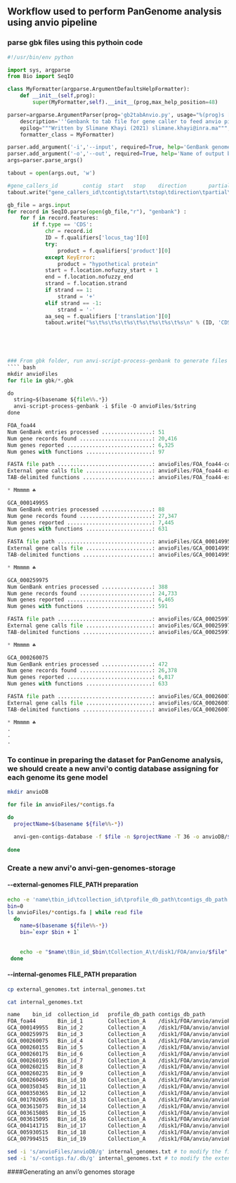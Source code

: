 ## Workflow used to perform PanGenome analysis using anvio pipeline

### parse gbk files using this pythoin code 
````python
#!/usr/bin/env python

import sys, argparse
from Bio import SeqIO

class MyFormatter(argparse.ArgumentDefaultsHelpFormatter):
    def __init__(self,prog):
        super(MyFormatter,self).__init__(prog,max_help_position=48)

parser=argparse.ArgumentParser(prog='gb2tabAnvio.py', usage="%(prog)s [options] -i genbank -o tab_gene_output",
    description='''Genbank to tab file for gene caller to feed anvio pipeline''',
    epilog="""Written by Slimane Khayi (2021) slimane.khayi@inra.ma""",
    formatter_class = MyFormatter)

parser.add_argument('-i','--input', required=True, help='GenBank genome file')
parser.add_argument('-o','--out', required=True, help='Name of output basename file')
args=parser.parse_args()

tabout = open(args.out, 'w')

#gene_callers_id        contig  start   stop    direction       partial call_type       source  version Translation
tabout.write("gene_callers_id\tcontig\tstart\tstop\tdirection\tpartial\tcall_type\tsource\tversion\taa_sequence\n")

gb_file = args.input
for record in SeqIO.parse(open(gb_file,"r"), "genbank") :
    for f in record.features:
        if f.type == 'CDS':
            chr = record.id
            ID = f.qualifiers['locus_tag'][0]
            try:
                product = f.qualifiers['product'][0]
            except KeyError:
                product = "hypothetical protein"
            start = f.location.nofuzzy_start + 1
            end = f.location.nofuzzy_end
            strand = f.location.strand
            if strand == 1:
                strand = '+'
            elif strand == -1:
                strand = '-'
            aa_seq = f.qualifiers ['translation'][0]
            tabout.write("%s\t%s\t%s\t%s\t%s\t%s\t%s\t%s\n" % (ID, 'CDS', chr, str(start), str(end), strand, product, aa_seq))


                                                                
                                                                

### From gbk folder, run anvi-script-process-genbank to generate files for anvi-gen-genome-storage
```` bash
mkdir anvioFiles
for file in gbk/*.gbk

do 
  string=$(basename ${file%%.*})
  anvi-script-process-genbank -i $file -O anvioFiles/$string
done

FOA_foa44
Num GenBank entries processed ................: 51
Num gene records found .......................: 20,416
Num genes reported ...........................: 6,325
Num genes with functions .....................: 97

FASTA file path ..............................: anvioFiles/FOA_foa44-contigs.fa
External gene calls file .....................: anvioFiles/FOA_foa44-external-gene-calls.txt
TAB-delimited functions ......................: anvioFiles/FOA_foa44-external-functions.txt

* Mmmmm ☘

GCA_000149955
Num GenBank entries processed ................: 88
Num gene records found .......................: 27,347
Num genes reported ...........................: 7,445
Num genes with functions .....................: 631

FASTA file path ..............................: anvioFiles/GCA_000149955-contigs.fa
External gene calls file .....................: anvioFiles/GCA_000149955-external-gene-calls.txt
TAB-delimited functions ......................: anvioFiles/GCA_000149955-external-functions.txt

* Mmmmm ☘

GCA_000259975
Num GenBank entries processed ................: 388
Num gene records found .......................: 24,733
Num genes reported ...........................: 6,465
Num genes with functions .....................: 591

FASTA file path ..............................: anvioFiles/GCA_000259975-contigs.fa
External gene calls file .....................: anvioFiles/GCA_000259975-external-gene-calls.txt
TAB-delimited functions ......................: anvioFiles/GCA_000259975-external-functions.txt

* Mmmmm ☘

GCA_000260075
Num GenBank entries processed ................: 472
Num gene records found .......................: 26,378
Num genes reported ...........................: 6,817
Num genes with functions .....................: 633

FASTA file path ..............................: anvioFiles/GCA_000260075-contigs.fa
External gene calls file .....................: anvioFiles/GCA_000260075-external-gene-calls.txt
TAB-delimited functions ......................: anvioFiles/GCA_000260075-external-functions.txt

* Mmmmm ☘
.
.
.
````

### To continue in preparing the dataset for PanGenome analysis, we should create a new anvi'o contig database assigning for each genome its gene model

````bash
mkdir anvioDB

for file in anvioFiles/*contigs.fa

do 
  projectName=$(basename ${file%%-*})

  anvi-gen-contigs-database -f $file -n $projectName -T 36 -o anvioDB/${projectName}.db --external-gene-calls anvioFiles/${projectName}-external-gene-calls.txt --ignore-internal-stop-codons --skip-predict-frame
  
done
````
###



### Create a new anvi'o anvi-gen-genomes-storage 
#### --external-genomes FILE_PATH preparation 
````bash
echo -e 'name\tbin_id\tcollection_id\tprofile_db_path\tcontigs_db_path' > external_genomes.txt
bin=0
ls anvioFiles/*contigs.fa | while read file
  do
    name=$(basename ${file%%-*})
    bin=`expr $bin + 1`
    
    
    echo -e "$name\tBin_id_$bin\tCollection_A\t/disk1/FOA/anvio/$file" >> external_genomes.txt
 done
````
#### --internal-genomes FILE_PATH preparation
````bash
cp external_genomes.txt internal_genomes.txt

cat internal_genomes.txt

name    bin_id  collection_id   profile_db_path contigs_db_path
FOA_foa44       Bin_id_1        Collection_A    /disk1/FOA/anvio/anvioFiles/FOA_foa44-contigs.fa
GCA_000149955   Bin_id_2        Collection_A    /disk1/FOA/anvio/anvioFiles/GCA_000149955-contigs.fa
GCA_000259975   Bin_id_3        Collection_A    /disk1/FOA/anvio/anvioFiles/GCA_000259975-contigs.fa
GCA_000260075   Bin_id_4        Collection_A    /disk1/FOA/anvio/anvioFiles/GCA_000260075-contigs.fa
GCA_000260155   Bin_id_5        Collection_A    /disk1/FOA/anvio/anvioFiles/GCA_000260155-contigs.fa
GCA_000260175   Bin_id_6        Collection_A    /disk1/FOA/anvio/anvioFiles/GCA_000260175-contigs.fa
GCA_000260195   Bin_id_7        Collection_A    /disk1/FOA/anvio/anvioFiles/GCA_000260195-contigs.fa
GCA_000260215   Bin_id_8        Collection_A    /disk1/FOA/anvio/anvioFiles/GCA_000260215-contigs.fa
GCA_000260235   Bin_id_9        Collection_A    /disk1/FOA/anvio/anvioFiles/GCA_000260235-contigs.fa
GCA_000260495   Bin_id_10       Collection_A    /disk1/FOA/anvio/anvioFiles/GCA_000260495-contigs.fa
GCA_000350345   Bin_id_11       Collection_A    /disk1/FOA/anvio/anvioFiles/GCA_000350345-contigs.fa
GCA_000350365   Bin_id_12       Collection_A    /disk1/FOA/anvio/anvioFiles/GCA_000350365-contigs.fa
GCA_001702695   Bin_id_13       Collection_A    /disk1/FOA/anvio/anvioFiles/GCA_001702695-contigs.fa
GCA_003615075   Bin_id_14       Collection_A    /disk1/FOA/anvio/anvioFiles/GCA_003615075-contigs.fa
GCA_003615085   Bin_id_15       Collection_A    /disk1/FOA/anvio/anvioFiles/GCA_003615085-contigs.fa
GCA_003615095   Bin_id_16       Collection_A    /disk1/FOA/anvio/anvioFiles/GCA_003615095-contigs.fa
GCA_004141715   Bin_id_17       Collection_A    /disk1/FOA/anvio/anvioFiles/GCA_004141715-contigs.fa
GCA_005930515   Bin_id_18       Collection_A    /disk1/FOA/anvio/anvioFiles/GCA_005930515-contigs.fa
GCA_007994515   Bin_id_19       Collection_A    /disk1/FOA/anvio/anvioFiles/GCA_007994515-contigs.fa

sed -i 's/anvioFiles/anvioDB/g' internal_genomes.txt # to modify the file path by replacing the folders
sed -i 's/-contigs.fa/.db/g' internal_genomes.txt # to modify the extension of the database files from -contigs.fa to .db

````
####Generating an anvi’o genomes storage
